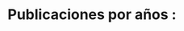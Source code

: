 ---
title: "Publicaciones por años : "
permalink: /year-archive/
layout: posts
author_profile: true
---